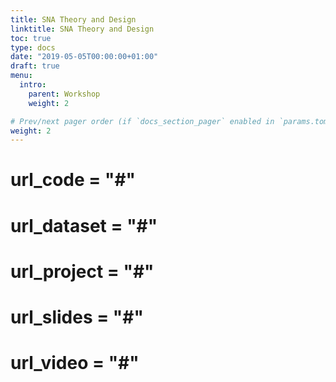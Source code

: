 ```yaml
---
title: SNA Theory and Design
linktitle: SNA Theory and Design
toc: true
type: docs
date: "2019-05-05T00:00:00+01:00"
draft: true
menu:
  intro:
    parent: Workshop
    weight: 2

# Prev/next pager order (if `docs_section_pager` enabled in `params.toml`)
weight: 2
---
```


# url_code = "#"
# url_dataset = "#"
# url_project = "#"
# url_slides = "#"
# url_video = "#"
